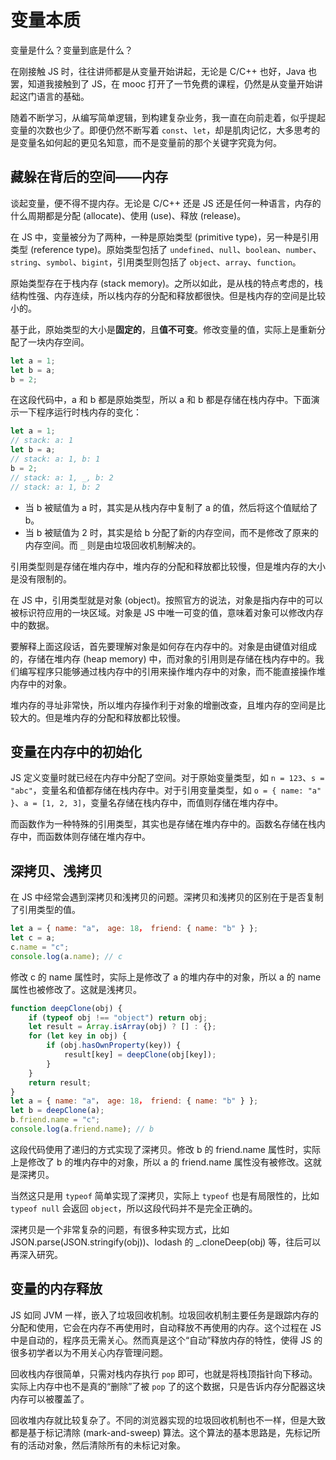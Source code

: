 # 变量本质

变量是什么？变量到底是什么？

在刚接触 JS 时，往往讲师都是从变量开始讲起，无论是 C/C++ 也好，Java 也罢，知道我接触到了 JS，在 mooc 打开了一节免费的课程，仍然是从变量开始讲起这门语言的基础。

随着不断学习，从编写简单逻辑，到构建复杂业务，我一直在向前走着，似乎提起变量的次数也少了。即便仍然不断写着 `const`、`let`，却是肌肉记忆，大多思考的是变量名如何起的更见名知意，而不是变量前的那个关键字究竟为何。

## 藏躲在背后的空间——内存

谈起变量，便不得不提内存。无论是 C/C++ 还是 JS 还是任何一种语言，内存的什么周期都是分配 (allocate)、使用 (use)、释放 (release)。

在 JS 中，变量被分为了两种，一种是原始类型 (primitive type)，另一种是引用类型 (reference type)。原始类型包括了 `undefined`、`null`、`boolean`、`number`、`string`、`symbol`、`bigint`，引用类型则包括了 `object`、`array`、`function`。

原始类型存在于栈内存 (stack memory)。之所以如此，是从栈的特点考虑的，栈结构性强、内存连续，所以栈内存的分配和释放都很快。但是栈内存的空间是比较小的。

基于此，原始类型的大小是**固定的**，且**值不可变**。修改变量的值，实际上是重新分配了一块内存空间。

```javascript
let a = 1;
let b = a;
b = 2;
```

在这段代码中，a 和 b 都是原始类型，所以 a 和 b 都是存储在栈内存中。下面演示一下程序运行时栈内存的变化：

```javascript
let a = 1;
// stack: a: 1
let b = a;
// stack: a: 1, b: 1
b = 2;
// stack: a: 1, _, b: 2
// stack: a: 1, b: 2
```

-   当 b 被赋值为 a 时，其实是从栈内存中复制了 a 的值，然后将这个值赋给了 b。
-   当 b 被赋值为 2 时，其实是给 b 分配了新的内存空间，而不是修改了原来的内存空间。而 `_` 则是由垃圾回收机制解决的。

引用类型则是存储在堆内存中，堆内存的分配和释放都比较慢，但是堆内存的大小是没有限制的。

在 JS 中，引用类型就是对象 (object)。按照官方的说法，对象是指内存中的可以被标识符应用的一块区域。对象是 JS 中唯一可变的值，意味着对象可以修改内存中的数据。

要解释上面这段话，首先要理解对象是如何存在内存中的。对象是由键值对组成的，存储在堆内存 (heap memory) 中，而对象的引用则是存储在栈内存中的。我们编写程序只能够通过栈内存中的引用来操作堆内存中的对象，而不能直接操作堆内存中的对象。

堆内存的寻址非常快，所以堆内存操作利于对象的增删改查，且堆内存的空间是比较大的。但是堆内存的分配和释放都比较慢。

## 变量在内存中的初始化

JS 定义变量时就已经在内存中分配了空间。对于原始变量类型，如 `n = 123`、`s = "abc"`，变量名和值都存储在栈内存中。对于引用变量类型，如 `o = { name: "a" }`、`a = [1, 2, 3]`，变量名存储在栈内存中，而值则存储在堆内存中。

而函数作为一种特殊的引用类型，其实也是存储在堆内存中的。函数名存储在栈内存中，而函数体则存储在堆内存中。

## 深拷贝、浅拷贝

在 JS 中经常会遇到深拷贝和浅拷贝的问题。深拷贝和浅拷贝的区别在于是否复制了引用类型的值。

```javascript
let a = { name: "a"， age: 18， friend: { name: "b" } };
let c = a;
c.name = "c";
console.log(a.name); // c
```

修改 c 的 name 属性时，实际上是修改了 a 的堆内存中的对象，所以 a 的 name 属性也被修改了。这就是浅拷贝。

```javascript
function deepClone(obj) {
    if (typeof obj !== "object") return obj;
    let result = Array.isArray(obj) ? [] : {};
    for (let key in obj) {
        if (obj.hasOwnProperty(key)) {
            result[key] = deepClone(obj[key]);
        }
    }
    return result;
}
let a = { name: "a"， age: 18， friend: { name: "b" } };
let b = deepClone(a);
b.friend.name = "c";
console.log(a.friend.name); // b
```

这段代码使用了递归的方式实现了深拷贝。修改 b 的 friend.name 属性时，实际上是修改了 b 的堆内存中的对象，所以 a 的 friend.name 属性没有被修改。这就是深拷贝。

当然这只是用 `typeof` 简单实现了深拷贝，实际上 `typeof` 也是有局限性的，比如 `typeof null` 会返回 `object`，所以这段代码并不是完全正确的。

深拷贝是一个非常复杂的问题，有很多种实现方式，比如 JSON.parse(JSON.stringify(obj))、lodash 的 _.cloneDeep(obj) 等，往后可以再深入研究。

## 变量的内存释放

JS 如同 JVM 一样，嵌入了垃圾回收机制。垃圾回收机制主要任务是跟踪内存的分配和使用，它会在内存不再使用时，自动释放不再使用的内存。这个过程在 JS 中是自动的，程序员无需关心。然而真是这个“自动”释放内存的特性，使得 JS 的很多初学者以为不用关心内存管理问题。

回收栈内存很简单，只需对栈内存执行 `pop` 即可，也就是将栈顶指针向下移动。实际上内存中也不是真的“删除”了被 `pop` 了的这个数据，只是告诉内存分配器这块内存可以被覆盖了。

回收堆内存就比较复杂了。不同的浏览器实现的垃圾回收机制也不一样，但是大致都是基于标记清除 (mark-and-sweep) 算法。这个算法的基本思路是，先标记所有的活动对象，然后清除所有的未标记对象。